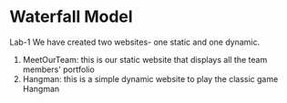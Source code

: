 # Waterfall Model
Lab-1
We have created two websites- one static and one dynamic.
1. MeetOurTeam: this is our static website that displays all the team members' portfolio
2. Hangman: this is a simple dynamic website to play the classic game Hangman

